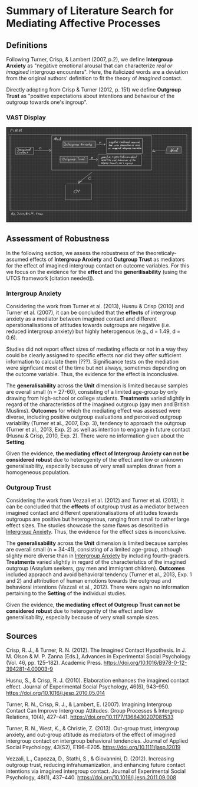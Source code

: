 # Summary of Literature Search for Mediating Affective Processes
## Definitions
Following Turner, Crisp, & Lambert (2007, p.2), we define **Intergroup Anxiety** as "negative emotional arousal that can characterize *real or imagined* intergroup encounters". Here, the italicized words are a deviation from the original authors' definition to fit the theory of *imagined* contact.

Directly adopting from Crisp & Turner (2012, p. 151) we define **Outgroup Trust** as "positive expectations about intentions and behaviour of the outgroup towards one's ingroup".

### VAST Display
![VAST Display](VAST_display.png)

## Assessment of Robustness
In the following section, we assess the robustness of the theoreticaly-assumed effects of **Intergroup Anxiety** and **Outgroup Trust** as mediators for the effect of imagined intergroup contact on outcome variables. For this we focus on the evidence for the **effect** and the **generilisability** (using the UTOS framework [citation needed]).

### Intergroup Anxiety
Considering the work from Turner et al. (2013), Husnu & Crisp (2010) and Turner et al. (2007), it can be concluded that the **effects** of intergroup anxiety as a mediator between imagined contact and different operationalisations of attitudes towards outgroups are negative (i.e. reduced intergroup anxiety) but highly heterogenous (e.g., d = 1.49, d = 0.6). 

Studies did not report effect sizes of mediating effects or not in a way they could be clearly assigned to specific effects nor did they offer sufficient information to calculate them (???). Significance tests on the mediation were signficant most of the time but not always, sometimes depending on the outcome variable. Thus, the evidence for the effect is inconclusive.

The **generalisability** across the **Unit** dimension is limited because samples are overall small (n = 27-60), consisting of a limited age-group by only drawing from high-school or college students. **Treatments** varied slightly in regard of the characteristics of the imagined outgroup (gay men and British Muslims). 
**Outcomes** for which the mediating effect was assessed were diverse, including positive outgroup evaluations and perceived outgroup variability (Turner et al., 2007, Exp. 3), tendency to approach the outgroup (Turner et al., 2013, Exp. 2) as well as intention to engange in future contact (Husnu & Crisp, 2010, Exp. 2). There were no information given about the **Setting**.

Given the evidence, **the mediating effect of Intergroup Anxiety can not be considered robust** due to heterogenity of the effect and low or unknown generalisability, especially because of very small samples drawn from a homogeneous population.

### Outgroup Trust
Considering the work from Vezzali et al. (2012) and Turner et al. (2013), it can be concluded that the **effects** of outgroup trust as a mediator between imagined contact and different operationalisations of attitudes towards outgroups are positive but heterogenous, ranging from small to rather large effect sizes. 
The studies showcase the same flaws as described in [Intergroup Anxiety](#intergroup-anxiety). Thus, the evidence for the effect sizes is inconclusive.

The **generalisability** across the **Unit** dimension is limited because samples are overall small (n = 34-41), consisting of a limited age-group, although slighty more diverse than in [Intergroup Anxiety](#intergroup-anxiety) by including fourth-graders. **Treatments** varied slightly in regard of the characteristics of the imagined outgroup (Assylum seekers, gay men and immigrant children). **Outcomes** included appraoch and avoid behavioral tendency (Turner et al., 2013, Exp. 1 and 2) and attribution of human emotions towards the outgroup and behavioral intentions (Vezzali et al., 2012). There were again no information pertaining to the **Setting** of the individual studies.

Given the evidence, **the mediating effect of Outgroup Trust can not be considered robust** due to heterogenity of the effect and low generalisability, especially because of very small sample sizes.

## Sources
Crisp, R. J., & Turner, R. N. (2012). The Imagined Contact Hypothesis. In J. M. Olson & M. P. Zanna (Eds.), Advances in Experimental Social Psychology (Vol. 46, pp. 125–182). Academic Press. https://doi.org/10.1016/B978-0-12-394281-4.00003-9

Husnu, S., & Crisp, R. J. (2010). Elaboration enhances the imagined contact effect. Journal of Experimental Social Psychology, 46(6), 943–950. https://doi.org/10.1016/j.jesp.2010.05.014

Turner, R. N., Crisp, R. J., & Lambert, E. (2007). Imagining Intergroup Contact Can Improve Intergroup Attitudes. Group Processes & Intergroup Relations, 10(4), 427–441. https://doi.org/10.1177/1368430207081533

Turner, R. N., West, K., & Christie, Z. (2013). Out-group trust, intergroup anxiety, and out-group attitude as mediators of the effect of imagined intergroup contact on intergroup behavioral tendencies. Journal of Applied Social Psychology, 43(S2), E196–E205. https://doi.org/10.1111/jasp.12019

Vezzali, L., Capozza, D., Stathi, S., & Giovannini, D. (2012). Increasing outgroup trust, reducing infrahumanization, and enhancing future contact intentions via imagined intergroup contact. Journal of Experimental Social Psychology, 48(1), 437–440. https://doi.org/10.1016/j.jesp.2011.09.008

